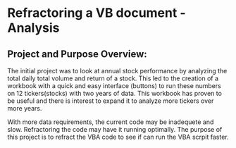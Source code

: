 # Refractoring a VB document - Analysis
## Project and Purpose Overview:  
The initial project was to look at annual stock performance by analyzing the total daily total volume and return of a stock. This led to the creation of a workbook with a quick and easy interface (buttons) to run these numbers on 12 tickers(stocks) with two years of data. This workbook has proven to be useful and there is interest to expand it to analyze more tickers over more years.   

With more data requirements, the current code may be inadequete and slow. Refractoring the code may have it running optimally.  The purpose of this project is to refract the VBA code to see if can run the VBA scrpit faster. 





